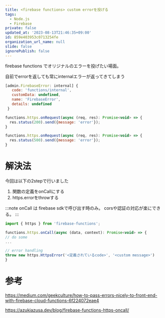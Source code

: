 ```yaml
---
title: <firebase functions> custom errorを投げる
tags:
  - Node.js
  - Firebase
private: false
updated_at: '2023-08-13T21:46:35+09:00'
id: 859e403953c0713254fe
organization_url_name: null
slide: false
ignorePublish: false
---
```

firebase functions でオリジナルのエラーを投げたい場面。

自前でerrorを返しても常にinternalエラーが返ってきてしまう

```js
[admin.FirebaseError: internal] {
   code: 'functions/internal',
   customData: undefined,
   name: 'FirebaseError',
   details: undefined
 }
```


```js
functions.https.onRequest(async (req, res): Promise<void> => {
  res.status(200).send({message: 'error'});
}
```

```js
functions.https.onRequest(async (req, res): Promise<void> => {
  res.status(500).send({message: 'error'});
}
```

# 解決法
今回は以下の2stepで行いました
1. 関数の定義をonCallにする
1. https.errorをthrowする

:::note
onCall は firebase sdkで呼び出す時のみ。
corsや認証の対応が楽にできる。
:::

```js
import { https } from 'firebase-functions';

functions.https.onCall(async (data, context): Promise<void> => {  
// do some
...

// error handling
throw new https.HttpsError('<定義されているcode>', '<custom message>')
}
```

# 参考
https://medium.com/geekculture/how-to-pass-errors-nicely-to-front-end-with-firebase-cloud-functions-6f224072eae4

https://azukiazusa.dev/blog/firebase-functions-https-oncall/
